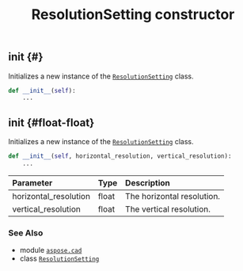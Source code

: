 ﻿---
title: ResolutionSetting constructor
second_title: Aspose.CAD for Python via .NET API References
description: 
type: docs
weight: 10
url: /aspose.cad/resolutionsetting/__init__/
is_root: false
---

## __init__ {#}

Initializes a new instance of the [`ResolutionSetting`](/cad/python-net/aspose.cad/resolutionsetting) class.



```python
def __init__(self):
    ...
```




## __init__ {#float-float}

Initializes a new instance of the [`ResolutionSetting`](/cad/python-net/aspose.cad/resolutionsetting) class.



```python
def __init__(self, horizontal_resolution, vertical_resolution):
    ...
```


| Parameter | Type | Description |
| :- | :- | :- |
| horizontal_resolution | float | The horizontal resolution. |
| vertical_resolution | float | The vertical resolution. |



### See Also
* module [`aspose.cad`](../../)
* class [`ResolutionSetting`](/cad/python-net/aspose.cad/resolutionsetting)
